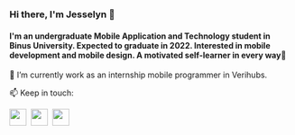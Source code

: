 ### Hi there, I'm Jesselyn 👋
#### I'm an undergraduate Mobile Application and Technology student in Binus University. Expected to graduate in 2022. Interested in mobile development and mobile design. A motivated self-learner in every way🌸

🔭 I’m currently work as an internship mobile programmer in Verihubs.

📫 Keep in touch:

<img src="https://image.flaticon.com/icons/png/512/174/174857.png" data-canonical-src="https://www.linkedin.com/in/jesselyn-hartandi-8b32851a3/" width="30" height="30"/>&nbsp;&nbsp;<img src="https://brandslogos.com/wp-content/uploads/thumbs/dribbble-icon-logo-vector.svg" data-canonical-src="https://dribbble.com/javeline" width="30" height="30"/>&nbsp;&nbsp;<img src="https://assets.stickpng.com/images/580b57fcd9996e24bc43c521.png" data-canonical-src="https://www.instagram.com/jesselynhartand/" width="30" height="30"/>&nbsp;&nbsp;
